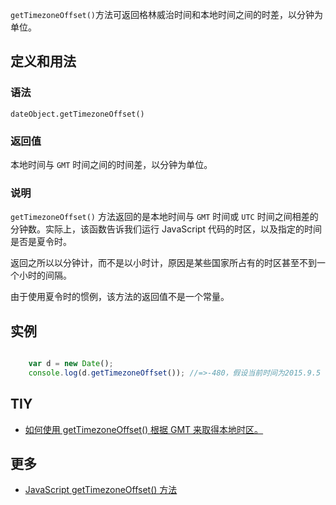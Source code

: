 `getTimezoneOffset()`方法可返回格林威治时间和本地时间之间的时差，以分钟为单位。

## 定义和用法

### 语法

`dateObject.getTimezoneOffset()`

### 返回值

本地时间与 `GMT` 时间之间的时间差，以分钟为单位。

### 说明

`getTimezoneOffset()` 方法返回的是本地时间与 `GMT` 时间或 `UTC` 时间之间相差的分钟数。实际上，该函数告诉我们运行 JavaScript 代码的时区，以及指定的时间是否是夏令时。

返回之所以以分钟计，而不是以小时计，原因是某些国家所占有的时区甚至不到一个小时的间隔。

由于使用夏令时的惯例，该方法的返回值不是一个常量。

## 实例

```javascript

    var d = new Date();
    console.log(d.getTimezoneOffset()); //=>-480，假设当前时间为2015.9.5 12:24:05，因为我们是东八区，相差8小时

```

## TIY

*   [如何使用 getTimezoneOffset() 根据 GMT 来取得本地时区。](http://www.w3school.com.cn/tiy/t.asp?f=jseg_gettimezoneoffset)

## 更多

*   [JavaScript getTimezoneOffset() 方法](http://www.w3school.com.cn/jsref/jsref_getTimezoneOffset.asp)